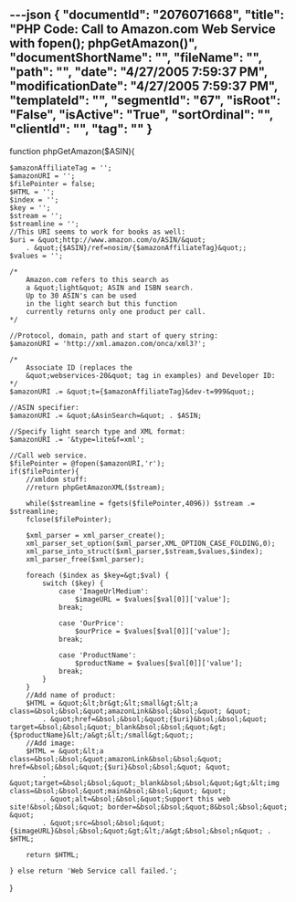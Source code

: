 ---json
{
  "documentId": "2076071668",
  "title": "PHP Code: Call to Amazon.com Web Service with fopen(); phpGetAmazon()",
  "documentShortName": "",
  "fileName": "",
  "path": "",
  "date": "4/27/2005 7:59:37 PM",
  "modificationDate": "4/27/2005 7:59:37 PM",
  "templateId": "",
  "segmentId": "67",
  "isRoot": "False",
  "isActive": "True",
  "sortOrdinal": "",
  "clientId": "",
  "tag": ""
}
---

function phpGetAmazon($ASIN){

    $amazonAffiliateTag = '';
    $amazonURI = '';
    $filePointer = false;
    $HTML = '';
    $index = '';
    $key = '';
    $stream = '';
    $streamline = '';
    //This URI seems to work for books as well:
    $uri = &quot;http://www.amazon.com/o/ASIN/&quot;
        . &quot;{$ASIN}/ref=nosim/{$amazonAffiliateTag}&quot;;
    $values = '';

    /*
        Amazon.com refers to this search as
        a &quot;light&quot; ASIN and ISBN search.
        Up to 30 ASIN's can be used
        in the light search but this function
        currently returns only one product per call.
    */

    //Protocol, domain, path and start of query string:
    $amazonURI = 'http://xml.amazon.com/onca/xml3?';

    /*
        Associate ID (replaces the
        &quot;webservices-20&quot; tag in examples) and Developer ID:
    */
    $amazonURI .= &quot;t={$amazonAffiliateTag}&dev-t=999&quot;;

    //ASIN specifier:
    $amazonURI .= &quot;&AsinSearch=&quot; . $ASIN;

    //Specify light search type and XML format:
    $amazonURI .= '&type=lite&f=xml';

    //Call web service.
    $filePointer = @fopen($amazonURI,'r'); 
    if($filePointer){
        //xmldom stuff:
        //return phpGetAmazonXML($stream);

        while($streamline = fgets($filePointer,4096)) $stream .= $streamline;
        fclose($filePointer);

        $xml_parser = xml_parser_create(); 
        xml_parser_set_option($xml_parser,XML_OPTION_CASE_FOLDING,0);
        xml_parse_into_struct($xml_parser,$stream,$values,$index); 
        xml_parser_free($xml_parser); 

        foreach ($index as $key=&gt;$val) {
            switch ($key) {
                case 'ImageUrlMedium':
                    $imageURL = $values[$val[0]]['value'];
                break;

                case 'OurPrice':
                    $ourPrice = $values[$val[0]]['value'];
                break;

                case 'ProductName':
                    $productName = $values[$val[0]]['value'];
                break;
            }
        }
        //Add name of product:
        $HTML = &quot;&lt;br&gt;&lt;small&gt;&lt;a class=&bsol;&bsol;&quot;amazonLink&bsol;&bsol;&quot; &quot;
            . &quot;href=&bsol;&bsol;&quot;{$uri}&bsol;&bsol;&quot; target=&bsol;&bsol;&quot;_blank&bsol;&bsol;&quot;&gt;{$productName}&lt;/a&gt;&lt;/small&gt;&quot;;
        //Add image:
        $HTML = &quot;&lt;a class=&bsol;&bsol;&quot;amazonLink&bsol;&bsol;&quot; href=&bsol;&bsol;&quot;{$uri}&bsol;&bsol;&quot; &quot;
            . &quot;target=&bsol;&bsol;&quot;_blank&bsol;&bsol;&quot;&gt;&lt;img class=&bsol;&bsol;&quot;main&bsol;&bsol;&quot; &quot;
            . &quot;alt=&bsol;&bsol;&quot;Support this web site!&bsol;&bsol;&quot; border=&bsol;&bsol;&quot;8&bsol;&bsol;&quot; &quot;
            . &quot;src=&bsol;&bsol;&quot;{$imageURL}&bsol;&bsol;&quot;&gt;&lt;/a&gt;&bsol;&bsol;n&quot; . $HTML;

        return $HTML;

    } else return 'Web Service call failed.';
}

